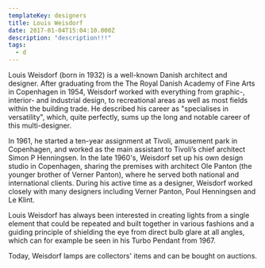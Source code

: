 ```yaml
---
templateKey: designers
title: Louis Weisdorf
date: 2017-01-04T15:04:10.000Z
description: "description!!!"
tags:
  - d
---
```


Louis Weisdorf (born in 1932) is a well-known Danish architect and designer. After graduating from the The Royal Danish Academy of Fine Arts in Copenhagen in 1954, Weisdorf worked with everything from graphic-, interior- and industrial design, to recreational areas as well as most fields within the building trade. He described his career as "specialises in versatility", which, quite perfectly, sums up the long and notable career of this multi-designer.

In 1961, he started a ten-year assignment at Tivoli, amusement park in Copenhagen, and worked as the main assistant to Tivoli’s chief architect Simon P Henningsen. In the late 1960's, Weisdorf set up his own design studio in Copenhagen, sharing the premises with architect Ole Panton (the younger brother of Verner Panton), where he served both national and international clients. During his active time as a designer, Weisdorf worked closely with many designers including Verner Panton, Poul Henningsen and Le Klint.

Louis Weisdorf has always been interested in creating lights from a single element that could be repeated and built together in various fashions and a guiding principle of shielding the eye from direct bulb glare at all angles, which can for example be seen in his Turbo Pendant from 1967.

Today, Weisdorf lamps are collectors' items and can be bought on auctions.
